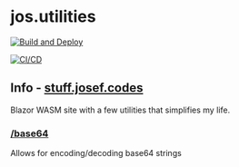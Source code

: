 # jos.utilities

[![Build and Deploy](https://github.com/joseftw/jos.utilities/actions/workflows/main.yml/badge.svg)](https://github.com/joseftw/jos.utilities/actions/workflows/main.yml)

[![CI/CD](https://github.com/joseftw/jos.utilities/actions/workflows/azure-static-web-apps-red-pebble-082cc7f03.yml/badge.svg?branch=release)](https://github.com/joseftw/jos.utilities/actions/workflows/azure-static-web-apps-red-pebble-082cc7f03.yml)

## Info - [stuff.josef.codes](https://stuff.josef.codes)
Blazor WASM site with a few utilities that simplifies my life.

### [/base64](https://stuff.josef.codes/base64)
Allows for encoding/decoding base64 strings
